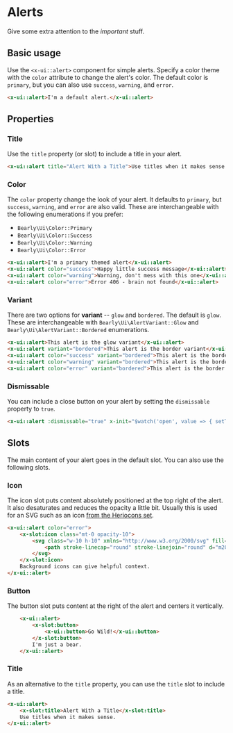 # Alerts

Give some extra attention to the *important* stuff.

## Basic usage

Use the `<x-ui::alert>` component for simple alerts. Specify a color theme with the `color` attribute
to change the alert's color. The default color is `primary`, but you can also use `success`,
`warning`, and `error`.

```html +demo title={Basic Alert}
<x-ui::alert>I'm a default alert.</x-ui::alert>
```

## Properties

### Title
Use the `title` property (or slot) to include a title in your alert.

```html +demo title={Alert with Title} previewClasses={space-y-10}
<x-ui::alert title="Alert With a Title">Use titles when it makes sense.</x-ui::alert>
```

### Color
The `color` property change the look of your alert. It defaults to `primary`,
but `success`, `warning`, and `error` are also valid. These are interchangeable with
the following enumerations if you prefer:
- `Bearly\Ui\Color::Primary`
- `Bearly\Ui\Color::Success`
- `Bearly\Ui\Color::Warning`
- `Bearly\Ui\Color::Error`

```html +demo title={Available Color Themes} previewClasses={space-y-6}
<x-ui::alert>I'm a primary themed alert</x-ui::alert>
<x-ui::alert color="success">Happy little success message</x-ui::alert>
<x-ui::alert color="warning">Warning, don't mess with this one</x-ui::alert>
<x-ui::alert color="error">Error 406 - brain not found</x-ui::alert>
```

### Variant
There are two options for **variant** -- `glow` and `bordered`. The default is `glow`.
These are interchangeable with `Bearly\Ui\AlertVariant::Glow` and `Bearly\Ui\AlertVariant::Bordered` enumerations.

```html +demo title={Available Variants} previewClasses={space-y-6}
<x-ui::alert>This alert is the glow variant</x-ui::alert>
<x-ui::alert variant="bordered">This alert is the border variant</x-ui::alert>
<x-ui::alert color="success" variant="bordered">This alert is the border variant</x-ui::alert>
<x-ui::alert color="warning" variant="bordered">This alert is the border variant</x-ui::alert>
<x-ui::alert color="error" variant="bordered">This alert is the border variant</x-ui::alert>
```

### Dismissable
You can include a close button on your alert by setting the `dismissable` property to `true`.

```html +demo title={Dismissable Alert}
<x-ui::alert :dismissable="true" x-init="$watch('open', value => { setTimeout(() => { open = true }, 750) })">You can dismiss me!</x-ui::alert>
```


## Slots
The main content of your alert goes in the default slot. You can also use the following slots.

### Icon
The icon slot puts content absolutely positioned at the top right of the alert.
It also desaturates and reduces the opacity a little bit. Usually this is used for an SVG such as an icon [from the Heriocons set](https://heroicons.com).

```html +demo title={Alert with Icon}
<x-ui::alert color="error">
    <x-slot:icon class="mt-0 opacity-10">
        <svg class="w-10 h-10" xmlns="http://www.w3.org/2000/svg" fill="none" viewBox="0 0 24 24" stroke-width="1.5" stroke="currentColor">
            <path stroke-linecap="round" stroke-linejoin="round" d="m20.25 7.5-.625 10.632a2.25 2.25 0 0 1-2.247 2.118H6.622a2.25 2.25 0 0 1-2.247-2.118L3.75 7.5m8.25 3v6.75m0 0-3-3m3 3 3-3M3.375 7.5h17.25c.621 0 1.125-.504 1.125-1.125v-1.5c0-.621-.504-1.125-1.125-1.125H3.375c-.621 0-1.125.504-1.125 1.125v1.5c0 .621.504 1.125 1.125 1.125Z" />
        </svg>
    </x-slot:icon>
    Background icons can give helpful context.
</x-ui::alert>
```


### Button
The button slot puts content at the right of the alert and centers it vertically.
```html +demo
    <x-ui::alert>
        <x-slot:button>
            <x-ui::button>Go Wild!</x-ui::button>
        </x-slot:button>
        I'm just a bear.
    </x-ui::alert>
```
### Title
As an alternative to the `title` property, you can use the `title` slot to include a title.

```html +demo title={Title Slot}
<x-ui::alert>
    <x-slot:title>Alert With a Title</x-slot:title>
    Use titles when it makes sense.
</x-ui::alert>
```
